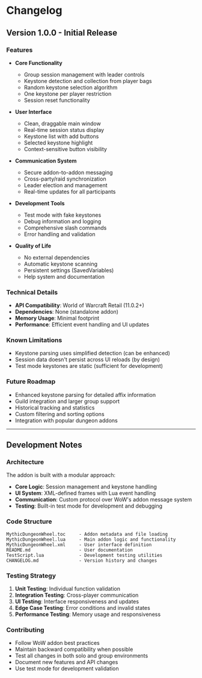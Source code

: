 # Changelog

## Version 1.0.0 - Initial Release

### Features
- **Core Functionality**
  - Group session management with leader controls
  - Keystone detection and collection from player bags
  - Random keystone selection algorithm
  - One keystone per player restriction
  - Session reset functionality

- **User Interface**
  - Clean, draggable main window
  - Real-time session status display
  - Keystone list with add buttons
  - Selected keystone highlight
  - Context-sensitive button visibility

- **Communication System**
  - Secure addon-to-addon messaging
  - Cross-party/raid synchronization
  - Leader election and management
  - Real-time updates for all participants

- **Development Tools**
  - Test mode with fake keystones
  - Debug information and logging
  - Comprehensive slash commands
  - Error handling and validation

- **Quality of Life**
  - No external dependencies
  - Automatic keystone scanning
  - Persistent settings (SavedVariables)
  - Help system and documentation

### Technical Details
- **API Compatibility**: World of Warcraft Retail (11.0.2+)
- **Dependencies**: None (standalone addon)
- **Memory Usage**: Minimal footprint
- **Performance**: Efficient event handling and UI updates

### Known Limitations
- Keystone parsing uses simplified detection (can be enhanced)
- Session data doesn't persist across UI reloads (by design)
- Test mode keystones are static (sufficient for development)

### Future Roadmap
- Enhanced keystone parsing for detailed affix information
- Guild integration and larger group support
- Historical tracking and statistics
- Custom filtering and sorting options
- Integration with popular dungeon addons

---

## Development Notes

### Architecture
The addon is built with a modular approach:
- **Core Logic**: Session management and keystone handling
- **UI System**: XML-defined frames with Lua event handling  
- **Communication**: Custom protocol over WoW's addon message system
- **Testing**: Built-in test mode for development and debugging

### Code Structure
```
MythicDungeonWheel.toc     - Addon metadata and file loading
MythicDungeonWheel.lua     - Main addon logic and functionality
MythicDungeonWheel.xml     - User interface definition
README.md                  - User documentation
TestScript.lua             - Development testing utilities
CHANGELOG.md               - Version history and changes
```

### Testing Strategy
1. **Unit Testing**: Individual function validation
2. **Integration Testing**: Cross-player communication
3. **UI Testing**: Interface responsiveness and updates
4. **Edge Case Testing**: Error conditions and invalid states
5. **Performance Testing**: Memory usage and responsiveness

### Contributing
- Follow WoW addon best practices
- Maintain backward compatibility when possible
- Test all changes in both solo and group environments
- Document new features and API changes
- Use test mode for development validation
